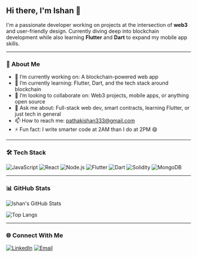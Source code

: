 ## Hi there, I'm Ishan 👋

I'm a passionate developer working on projects at the intersection of **web3** and user-friendly design. Currently diving deep into blockchain development while also learning **Flutter** and **Dart** to expand my mobile app skills.

---

### 🚀 About Me

- 🔭 I’m currently working on: A blockchain-powered web app
- 🌱 I’m currently learning: Flutter, Dart, and the tech stack around blockchain
- 👯 I’m looking to collaborate on: Web3 projects, mobile apps, or anything open source
- 💬 Ask me about: Full-stack web dev, smart contracts, learning Flutter, or just tech in general
- 📫 How to reach me: [pathakishan333@gmail.com](mailto:pathakishan333@gmail.com)
- ⚡ Fun fact: I write smarter code at 2AM than I do at 2PM 😄

---

### 🛠️ Tech Stack

<!-- Add or remove based on what you know -->

![JavaScript](https://img.shields.io/badge/JavaScript-F7DF1E?style=for-the-badge&logo=javascript&logoColor=black)
![React](https://img.shields.io/badge/React-20232A?style=for-the-badge&logo=react&logoColor=61DAFB)
![Node.js](https://img.shields.io/badge/Node.js-339933?style=for-the-badge&logo=nodedotjs&logoColor=white)
![Flutter](https://img.shields.io/badge/Flutter-02569B?style=for-the-badge&logo=flutter&logoColor=white)
![Dart](https://img.shields.io/badge/Dart-0175C2?style=for-the-badge&logo=dart&logoColor=white)
![Solidity](https://img.shields.io/badge/Solidity-363636?style=for-the-badge&logo=solidity&logoColor=white)
![MongoDB](https://img.shields.io/badge/MongoDB-4EA94B?style=for-the-badge&logo=mongodb&logoColor=white)

---


### 📊 GitHub Stats

![Ishan's GitHub Stats](https://github-readme-stats.vercel.app/api?username=ishanpathak3&show_icons=true&theme=tokyonight)

![Top Langs](https://github-readme-stats.vercel.app/api/top-langs/?username=ishanpathak3&layout=compact&theme=tokyonight)

---

### 🌐 Connect With Me

[![LinkedIn](https://img.shields.io/badge/LinkedIn-blue?style=for-the-badge&logo=linkedin&logoColor=white)](https://www.linkedin.com/in/ishan-pathak333/)
[![Email](https://img.shields.io/badge/Email-D14836?style=for-the-badge&logo=gmail&logoColor=white)](mailto:pathakishan333@gmail.com)

